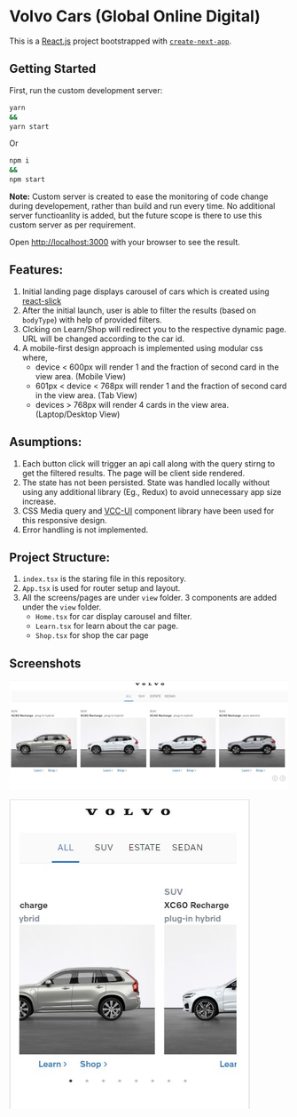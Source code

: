 # Volvo Cars (Global Online Digital)

This is a [React.js](https://reactjs.org/) project bootstrapped with [`create-next-app`](https://github.com/vercel/next.js/tree/canary/packages/create-next-app).

## Getting Started

First, run the custom development server:

```bash
yarn
&&
yarn start
```

Or

```bash
npm i
&&
npm start
```

**Note:** Custom server is created to ease the monitoring of code change during developement, rather than build and run every time. No additional server functioanlity is added, but the future scope is there to use this custom server as per requirement.

Open [http://localhost:3000](http://localhost:3000) with your browser to see the result.

## Features:

1. Initial landing page displays carousel of cars which is created using [react-slick](https://www.npmjs.com/package/react-slick)
2. After the initial launch, user is able to filter the results (based on `bodyType`) with help of provided filters.
3. Clcking on Learn/Shop will redirect you to the respective dynamic page. URL will be changed according to the car id.
4. A mobile-first design approach is implemented using modular css where,
   - device < 600px will render 1 and the fraction of second card in the view area. (Mobile View)
   - 601px < device < 768px will render 1 and the fraction of second card in the view area. (Tab View)
   - devices > 768px will render 4 cards in the view area. (Laptop/Desktop View)

## Asumptions:

1. Each button click will trigger an api call along with the query stirng to get the filtered results. The page will be client side rendered.
2. The state has not been persisted. State was handled locally without using any additional library (Eg., Redux) to avoid unnecessary app size increase.
3. CSS Media query and [VCC-UI](https://vcc-ui.netlify.app) component library have been used for this responsive design.
4. Error handling is not implemented.

## Project Structure:

1. `index.tsx` is the staring file in this repository. 
2. `App.tsx` is used for router setup and layout.
3. All the screens/pages are under `view` folder. 3 components are added under the `view` folder.
   - `Home.tsx` for car display carousel and filter.
   - `Learn.tsx` for learn about the car page.
   - `Shop.tsx` for shop the car page

## Screenshots

![VolvoCars](/public/screenshot/volvo-desktop.JPG?raw=true "Desktop View")

![VolvoCars](/public/screenshot/volvo-mobile.JPG?raw=true "Mobile View")
